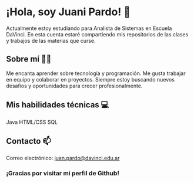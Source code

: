 

# ¡Hola, soy Juani Pardo! 👋

Actualmente estoy estudiando para Analista de Sistemas en Escuela DaVinci. En esta cuenta estaré compartiendo mis repositorios de las clases y trabajos de las materias que curse.

## Sobre mí 🙋‍♂️

Me encanta aprender sobre tecnología y programación.
Me gusta trabajar en equipo y colaborar en proyectos.
Siempre estoy buscando nuevos desafíos y oportunidades para crecer profesionalmente.

## Mis habilidades técnicas 💻

Java
HTML/CSS
SQL


## Contacto 📫

Correo electrónico: juan.pardo@davinci.edu.ar


### ¡Gracias por visitar mi perfil de Github!
